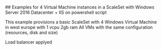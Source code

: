 ## Examples for 4 Virtual Machine instances in a ScaleSet with Windows Server 2016 Datacenter + IIS on powershell script

This example provisions a basic ScaleSet with 4 Windows Virtual Machine in west europe with 1 vcpu 2gb ram
All VMs with the same configuration (resources, disk and size)

Load balancer applyed
